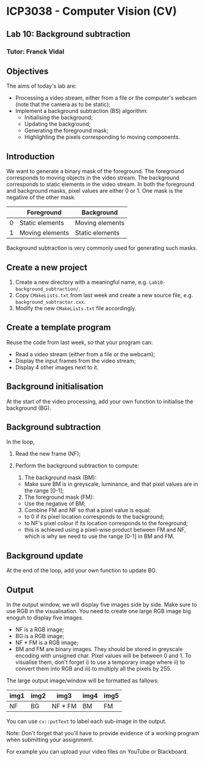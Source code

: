 # ICP3038 - Computer Vision (CV)
## Lab 10: Background subtraction
### Tutor: Franck Vidal

## Objectives

The aims of today's lab are:

- Processing a video stream, either from a file or the computer's webcam (note that the camera as to be static);
- Implement a background subtraction (BS) algorithm:
    - Initialising the background;
    - Updating the background;
    - Generating the foreground mask;
    - Highlighting the pixels corresponding to moving components.

## Introduction
We want to generate a binary mask of the foreground.
The foreground corresponds to moving objects in the video stream.
The background corresponds to static elements in the video stream.
In both the foreground and background masks, pixel values are either 0 or 1. One mask is the negative of the other mask.

|   | Foreground      | Background      |
|---|-----------------|-----------------|
| 0 | Static elements | Moving elements |
| 1 | Moving elements | Static elements |

Background subtraction is very commonly used for generating such masks.

## Create a new project

1. Create a new directory with a meaningful name, e.g. `Lab10-background_subtraction/`.
2. Copy `CMakeLists.txt` from last week and create a new source file, e.g. `background_subtractor.cxx`.
3. Modify the new `CMakeLists.txt` file accordingly.

## Create a template program

Reuse the code from last week, so that your program can:

- Read a video stream (either from a file or the webcam);
- Display the input frames from the video stream;
- Display 4 other images next to it.

## Background initialisation

At the start of the video processing, add your own function to initialise the background (BG).

## Background subtraction

In the loop,

1. Read the new frame (NF);
2. Perform the background subtraction to compute:

    1. The background mask (BM):
      
      - Make sure BM is in greyscale, luminance, and that pixel values are in the range [0-1];
      
    2. The foreground mask (FM):
    
      - Use the negative of BM;
        
    3. Combine FM and NF so that a pixel value is equal:

      - to 0 if its pixel location corresponds to the background;
      - to NF's pixel colour if its location corresponds to the foreground;
      - this is achieved using a pixel-wise product between FM and NF, which is why we need to use the range [0-1] in BM and FM.

## Background update

At the end of the loop, add your own function to update BG.

## Output

In the output window, we will display five images side by side. Make sure to use RGB in the visualisation. You need to create one large RGB image big enoguh to display five images.

- NF is a RGB image;
- BG is a RGB image;
- NF * FM is a RGB image;
- BM and FM are binary images. They should be stored in greyscale encoding with unsigned char. Pixel values will be between 0 and 1. To visualise them, don't forget i) to use a temporary image where ii)  to convert them into RGB and iii) to multiply all the pixels by 255.

The large output image/window will be formatted as fallows:

| img1 | img2 |   img3  | img4 | img5 |
|------|------|---------|------|------|
|  NF  |  BG  | NF * FM |  BM  |  FM  |

You can use `cv::putText` to label each sub-image in the output.


Note: Don't forget that you'll have to provide evidence of a working program when submitting your assignment.
<!--For example, Fig.~\ref{fig:screenshot2} shows my fish tank. -->For example you can upload your video files on YouTube or Blackboard<!--, see [https://www.youtube.com/watch?v=RbH2bdrNGbc](https://www.youtube.com/watch?v=RbH2bdrNGbc)-->.
